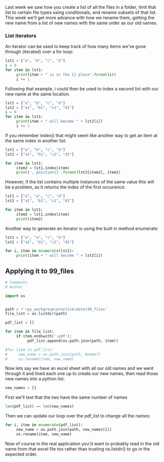 Last week we saw how you create a list of all the files in a folder, limit that list to certain file types using conditionals, and rename subsets of that list.
This week we'll get more advance with how we rename them, getting the new name from a list of new names with the same order as our old names.

### List iterators
An iterator can be used to keep track of how many items we've gone through (iterated) over a for loop:
```python
lst1 = ["a", "b", "c", "d"]
i = 0
for item in lst1:
     print(item + " is in the {} place".format(i))
     i += 1
```

Following that example, i could then be used to index a second list with our new name at the same location.  
```python
lst1 = ["a", "b", "c", "d"]
lst2 = ["a1", "b1", "c1", "d1"]
i = 0
for item in lst1:
     print(item + " will become " + lst2[i]) 
     i += 1
```

If you remember index() that might seem like another way to get an item at the same index in another list:
```python
lst1 = ["a", "b", "c", "d"]
lst2 = ["a1", "b1", "c1", "d1"]

for item in lst1:
     item2 = lst1.index(item)
     print(', position{}'.format(lst2[item2], item2)
```

However, if the list contains multiple instances of the same value this will  
be a problem, as it returns the index of the first occurence:
```python
lst1 = ["a", "a", "c", "d"]
lst2 = ["a1", "b1", "c1", "d1"]

for item in lst1:
     item2 = lst1.index(item)
     print(item2)
```

Another way to generate an iterator is using the built in method enumerate:
```python
lst1 = ["a", "a", "c", "d"]
lst2 = ["a1", "b1", "c1", "d1"]

for i, item in enumerate(lst1):
     print(item + " will become " + lst2[i])
```

## Applying it to 99_files

```python
# Comments
# Author

import os


path = r'~py_workgroup\practice\data\99_files'
file_list = os.listdir(path)

pdf_list = []

for item in file_list:
     if item.endswith('.pdf'):
          pdf_list.append(os.path.join(path, item))

#for item in pdf_list:
#     new_name = os.path.join(path, #name?)
#     os.rename(item, new_name)
```

Now lets say we have an excel sheet with all our old names and we went through it and lined each one up to create our new names, then read those new names into a python list:
```python
new_names = []
```
First we'll test that the two have the same number of names
```python
len(pdf_list) == len(new_names)
```
Then we can update our loop over the pdf_list to change all the names:
```python
for i, item in enumerate(pdf_list):
     new_name = os.path.join(path, new_names[i])
     os.rename(item, new_name)
```

Now of course in the real application you'd want to probably read in the old name from that excel file too rather than trusting os.listdir() to go in the expected order.
